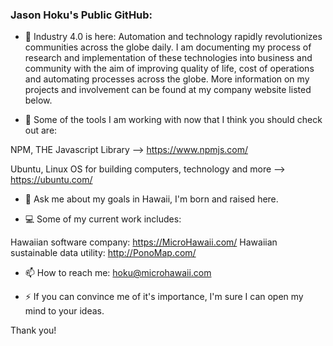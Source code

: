 ### Jason Hoku's Public GitHub:

- 📖  Industry 4.0 is here: Automation and technology rapidly revolutionizes communities across the globe daily. I am documenting my process of research and implementation of these technologies into business and community with the aim of improving quality of life, cost of operations and automating processes across the globe. More information on my projects and involvement can be found at my company website listed below. 

- 🔬 Some of the tools I am working with now that I think you should check out are:

NPM, THE Javascript Library --> https://www.npmjs.com/

Ubuntu, Linux OS for building computers, technology and more --> https://ubuntu.com/

- 💬 Ask me about my goals in Hawaii, I'm born and raised here.

- 💻 Some of my current work includes:

 Hawaiian software company: https://MicroHawaii.com/
 Hawaiian sustainable data utility: http://PonoMap.com/

- 📫 How to reach me: hoku@microhawaii.com

- ⚡ If you can convince me of it's importance, I'm sure I can open my mind to your ideas.


Thank you!
